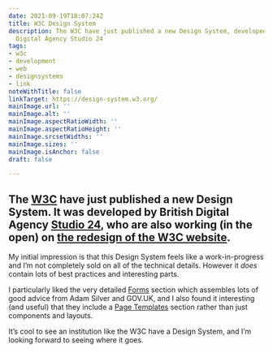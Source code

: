 ```yaml
---
date: 2021-09-19T18:07:24Z
title: W3C Design System
description: The W3C have just published a new Design System, developed by British
  Digital Agency Studio 24
tags:
- w3c
- development
- web
- designsystems
- link
noteWithTitle: false
linkTarget: https://design-system.w3.org/
mainImage.url: ''
mainImage.alt: ''
mainImage.aspectRatioWidth: ''
mainImage.aspectRatioHeight: ''
mainImage.srcsetWidths: ''
mainImage.sizes: ''
mainImage.isAnchor: false
draft: false

---
```

The [W3C](https://www.w3.org/Consortium/) have just published a new Design System. It was developed by British Digital Agency [Studio 24](), who are also working (in the open) on [the redesign of the W3C website](https://www.studio24.net/work/working-in-the-open-with-w3c/).
---

My initial impression is that this Design System feels like a work-in-progress and I’m not completely sold on all of the technical details. However it _does_ contain lots of best practices and interesting parts.

I particularly liked the very detailed [Forms](https://design-system.w3.org/styles/forms.html) section which assembles lots of good advice from Adam Silver and GOV.UK, and I also found it interesting (and useful) that they include a [Page Templates](https://design-system.w3.org/templates/) section rather than just components and layouts.

It’s cool to see an institution like the W3C have a Design System, and I’m looking forward to seeing where it goes.